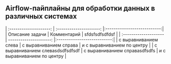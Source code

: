 ## Airflow-пайплайны для обработки данных в различных системах

| :--------------------: | :---------------------: 		|:---------------------------:| 
| Описание задачи 			| Комментарий  | sfdsfsdfsdfdsf |
| :-------------------- | ---------------------: 		|:---------------------------:| 
| с выравниванием слева | с выравниванием справа 	| и с выравниванием по центру |
| с выравниванием слеваsdsdfsdfsdf | с выравниванием справаsdfsdfs 	| и с выравниванием по центру |
